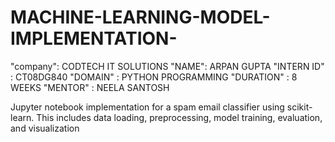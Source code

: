 # MACHINE-LEARNING-MODEL-IMPLEMENTATION-
"company": CODTECH IT SOLUTIONS
"NAME": ARPAN GUPTA
"INTERN ID" : CT08DG840
"DOMAIN" : PYTHON PROGRAMMING 
"DURATION" : 8 WEEKS
"MENTOR" : NEELA SANTOSH

Jupyter notebook implementation for a spam email classifier using scikit-learn. This includes data loading, preprocessing, model training, evaluation, and visualization
